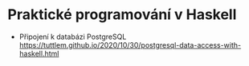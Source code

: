# Praktické programování v Haskell

- Připojení k databázi PostgreSQL https://tuttlem.github.io/2020/10/30/postgresql-data-access-with-haskell.html